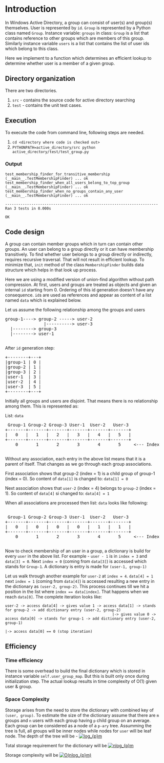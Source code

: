 # Introduction

In Windows Active Directory, a group can consist of user(s) and group(s) themselves. User is represented by `id`. `Group` is represented by a Python class named `Group`. Instance variable: `groups` in class: `Group` is a list that contains reference to other groups which are members of this group. Similarly instance variable `users` is a list that contains the list of user ids which belong to this class.

Here we implement to a function which determines an efficient lookup to determine whether user is a member of a given group.

## Directory organization

There are two directories. 
1. `src` - contains the source code for active directory searching
2. `test` - contains the unit test cases. 

## Execution

To execute the code from command line, following steps are needed.

1. `cd <directory where code is checked out>`
2. `PYTHONPATH=active_directory/src python active_directory/test/test_group.py`

### Output
```
test_membership_finder_for_transitive_membership (__main__.TestMembershipFinder) ... ok
test_membership_finder_when_all_users_belong_to_top_group (__main__.TestMembershipFinder) ... ok
test_membership_finder_when_no_groups_contain_any_user (__main__.TestMembershipFinder) ... ok

----------------------------------------------------------------------
Ran 3 tests in 0.000s

OK
```


## Code design

A group can contain member groups which in turn can contain other groups. An user can belong to a group directly or it can have membership transitively. To find whether user belongs to a group directly or indirectly, requires recursive traversal. That will not result in efficient lookup. To minimize that, `init` method of the class `MembershipFinder` builds data structure which helps in that look up process.

Here we are using a modified version of union-find algorithm without path compression. At first, users and groups are treated as objects and given an internal `id` starting from 0. Ordering of this id generation doesn't have any consequence. `id`s are used as references and appear as content of a list named `data` which is explained below. 

Let us assume the following relationship among the groups and users

<pre>
group-1----> group-2 -----> user-2
               |----------> user-3
  |--------> group-3
  |--------> user-1
  
</pre>
  
After `id` generation step:

<pre>
+--------+---+
|group-1 | 0 |
|group-2 | 1 |
|group-3 | 2 |
|user-1  | 3 |
|user-2  | 4 |
|user-3  | 5 |
+--------+---+
</pre>

Initially all groups and users are disjoint. That means there is no relationship among them. This is represented as: 


List: `data`

<pre>
 Group-1 Group-2 Group-3 User-1  User-2   User-3
+-------+-------+-------+-------+-------+-------+
|   0   |   1   |   2   |   3   |   4   |   5   |
+-------+-------+-------+-------+-------+-------+
    0       1       2       3       4       5     <--- Index of the list
    
</pre>
    
Without any association, each entry in the above list means that it is a parent of itself. That changes as we go through each group associations.

First association shows that group-2 (index = 1) is a child group of group-1 (index = 0). So content of `data[1]` is changed to: `data[1] = 0`

Next association shows that `user-2` (index = 4) belongs to `group-2` (index = 1). So content of `data[4]` si changed to: `data[4] = 1`

When all associations are processed then list: `data` looks like following:

<pre>

 Group-1 Group-2 Group-3 User-1  User-2   User-3
+-------+-------+-------+-------+-------+-------+
|   0   |   0   |   0   |   0   |   1   |   1   |
+-------+-------+-------+-------+-------+-------+
    0       1       2       3       4       5     <--- Index of the list
    
</pre>

Now to check membership of an user in a group, a dictionary is build for every `user` in the above list. For example - `user - 1` is in `index = 3` and `data[3] = 0`. Next `index = 0` (coming from `data[3]`) is accessed which stands for `Group-1`. A dictionary is entry is made for `(user-1, group-1)`

Let us walk through another example for `user-2` at `index = 4`. `data[4] = 1` next `index = 1` (coming from `data[4]`) is accessed resulting a new entry in the dictionary as `(user-2, group-2)`. This process continues till we hit a position in the list where `index == data[index]`. That happens when we reach `data[0]`. The complete iteration looks like:

```
user-2 -> access data[4] -> gives value 1 -> access data[1] -> stands for group-2 -> add dictionary entry (user-2, group-2) 
                                                 |-> gives value 0 -> access data[0] -> stands for group-1 -> add dictionary entry (user-2, group-1) 
                                                                          |-> access data[0] == 0 (stop iteration)

```

## Efficiency

### Time efficiency

There is some overhead to build the final dictionary which is stored in instance variable `self.user_group_map`. But this is built only once during initialization step. The actual lookup results in time complexity of O(1) given user & group.

### Space Complexity

Storage arises from the need to store the dictionary with combined key of `(user, group)`. To estimate the size of the dictionary assume that there are `m` groups and `n` users with each group having `p` child group on an average. Each group can be considered as a node of a `p-ary` tree. Assumming the tree is full, all groups will be inner nodes while nodes for `user` will be leaf node. The depth of the tree will be - <a href="https://www.codecogs.com/eqnedit.php?latex=log_{p}m" target="_blank"><img src="https://latex.codecogs.com/svg.latex?log_{p}m" title="log_{p}m" /></a>

Total storage requirement for the dictionary will be <a href="https://www.codecogs.com/eqnedit.php?latex=nlog_{p}m" target="_blank"><img src="https://latex.codecogs.com/svg.latex?nlog_{p}m" title="nlog_{p}m" /></a>

Storage complexity will be <a href="https://www.codecogs.com/eqnedit.php?latex=O(nlog_{p}m)" target="_blank"><img src="https://latex.codecogs.com/svg.latex?O(nlog_{p}m)" title="O(nlog_{p}m)" /></a>

